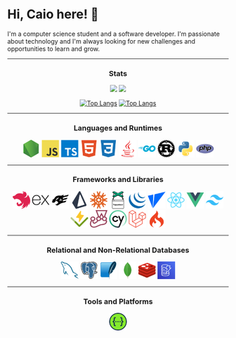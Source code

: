 <h1>Hi, Caio here! 🦞</h1>

<p>
I'm a computer science student and a software developer. I'm passionate about technology and I'm always looking for new challenges and opportunities to learn and grow.</p>

<div align="center">

<hr />

<h3>Stats</h3>

<div>

[![](https://github-readme-stats.vercel.app/api?username=caiogmrocha&show_icons=true&hide=contribs&include_all_commits=false&title_color=1ecaf0&icon_color=1ecaf0&border_radius=12.0&border_color=0D1117&card_width=350&text_color=a5adba&bg_color=0D1117)](#gh-dark-mode-only)
[![](https://github-readme-stats.vercel.app/api?username=caiogmrocha&show_icons=true&hide=contribs&include_all_commits=false&title_color=1ecaf0&icon_color=1ecaf0&border_radius=12.0&border_color=a5adba&card_width=350&hide_border=true)](#gh-light-mode-only)

[![Top Langs](https://github-readme-stats.vercel.app/api/top-langs/?username=caiogmrocha&layout=compact&title_color=1ecaf0&icon_color=1ecaf0&border_radius=12.0&border_color=0D1117&card_width=350&text_color=a5adba&bg_color=0D1117)](#gh-dark-mode-only)
[![Top Langs](https://github-readme-stats.vercel.app/api/top-langs/?username=caiogmrocha&layout=compact&title_color=1ecaf0&icon_color=1ecaf0&border_radius=12.0&border_color=a5adba&card_width=350)](#gh-light-mode-only)

</div>

<hr />

<h3>Languages and Runtimes</h3>

<img src="https://github.com/devicons/devicon/blob/master/icons/nodejs/nodejs-original.svg" alt="Node.js" width="40" height="40"/>
<img src="https://github.com/devicons/devicon/blob/master/icons/javascript/javascript-original.svg" alt="JavaScript" width="40" height="40"/>
<img src="https://github.com/devicons/devicon/blob/master/icons/typescript/typescript-original.svg" alt="TypeScript" width="40" height="40"/>
<img src="https://github.com/devicons/devicon/blob/master/icons/html5/html5-plain.svg" alt="HTML5" width="40" height="40"/>
<img src="https://github.com/devicons/devicon/blob/master/icons/css3/css3-plain.svg" alt="CSS3" width="40" height="40"/>
<img src="https://github.com/devicons/devicon/blob/master/icons/java/java-plain.svg" alt="Go" width="40" height="40"/>
<img src="https://github.com/devicons/devicon/blob/master/icons/go/go-original-wordmark.svg" alt="Go" width="40" height="40"/>
<img src="https://github.com/devicons/devicon/blob/master/icons/rust/rust-original.svg" alt="Rust" width="40" height="40"/>
<img src="https://github.com/devicons/devicon/blob/master/icons/python/python-original.svg" alt="Python" width="40" height="40"/>
<img src="https://github.com/devicons/devicon/blob/master/icons/php/php-original.svg" alt="PHP" width="40" height="40"/>

<hr />

<h3>Frameworks and Libraries</h3>

<img src="https://github.com/devicons/devicon/blob/master/icons/nestjs/nestjs-original.svg" alt="Nest.js" width="40" height="40"/>
<img src="https://github.com/devicons/devicon/blob/master/icons/express/express-original.svg" alt="Express.js" width="40" height="40"/>
<img src="https://github.com/devicons/devicon/blob/master/icons/fastify/fastify-original.svg" alt="Fastify" width="40" height="40"/>
<img src="https://github.com/devicons/devicon/blob/master/icons/prisma/prisma-original.svg" alt="Prisma" width="40" height="40"/>
<img src="https://github.com/devicons/devicon/blob/master/icons/knexjs/knexjs-original.svg" alt="Knex.js" width="40" height="40"/>
<img src="https://github.com/devicons/devicon/blob/master/icons/puppeteer/puppeteer-original.svg" alt="Puppeteer" width="40" height="40"/>
<img src="https://github.com/devicons/devicon/blob/master/icons/jquery/jquery-original.svg" alt="jQuery" width="40" height="40"/>
<img src="https://github.com/devicons/devicon/blob/master/icons/vite/vite-original.svg" alt="Vite" width="40" height="40"/>
<img src="https://github.com/devicons/devicon/blob/master/icons/react/react-original.svg" alt="React.js" width="40" height="40"/>
<img src="https://github.com/devicons/devicon/blob/master/icons/vuejs/vuejs-original.svg" alt="Vue.js" width="40" height="40"/>
<img src="https://github.com/devicons/devicon/blob/master/icons/tailwindcss/tailwindcss-original.svg" alt="TailwindCSS" width="40" height="40"/>
<img src="https://github.com/devicons/devicon/blob/master/icons/vitest/vitest-original.svg" alt="Vitest" width="40" height="40"/>
<img src="https://github.com/devicons/devicon/blob/master/icons/jest/jest-plain.svg" alt="Jest" width="40" height="40"/>
<img src="https://github.com/devicons/devicon/blob/master/icons/cypressio/cypressio-original.svg" alt="Cypress" width="40" height="40"/>
<img src="https://github.com/devicons/devicon/blob/master/icons/laravel/laravel-original.svg" alt="Laravel" width="40" height="40"/>
<img src="https://github.com/devicons/devicon/blob/master/icons/codeigniter/codeigniter-plain.svg" alt="CodeIgniter" width="40" height="40"/>

<hr />

<h3>Relational and Non-Relational Databases</h3>

<img src="https://github.com/devicons/devicon/blob/master/icons/mysql/mysql-original.svg" alt="MySQL" width="40" height="40"/>
<img src="https://github.com/devicons/devicon/blob/master/icons/postgresql/postgresql-original.svg" alt="PostgreSQL" width="40" height="40"/>
<img src="https://github.com/devicons/devicon/blob/master/icons/sqlite/sqlite-original.svg" alt="SQLite" width="40" height="40"/>
<img src="https://github.com/devicons/devicon/blob/master/icons/mongodb/mongodb-original.svg" alt="MongoDB" width="40" height="40"/>
<img src="https://github.com/devicons/devicon/blob/master/icons/redis/redis-original.svg" alt="Redis" width="40" height="40"/>
<img src="https://github.com/devicons/devicon/blob/master/icons/dynamodb/dynamodb-original.svg" alt="DynamoDB" width="40" height="40"/>

<hr />

<h3>Tools and Platforms</h3>

<img src="https://github.com/devicons/devicon/blob/master/icons/swagger/swagger-original.svg" alt="Swagger" width="40" height="40"/>

</div>
